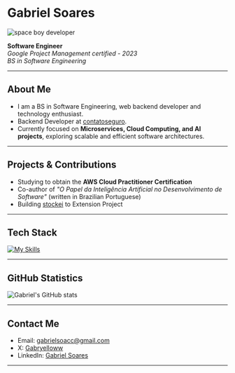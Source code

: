 # Gabriel Soares
![space boy developer](https://github.com/user-attachments/assets/996d0f91-e22a-44b1-9a5c-fdf0db7bcae2)

**Software Engineer**  
*Google Project Management certified - 2023*  
*BS in Software Engineering*

---

## About Me

- I am a BS in Software Engineering, web backend developer and technology enthusiast.
- Backend Developer at [contatoseguro](https://contatoseguro.com.br/).
- Currently focused on **Microservices, Cloud Computing, and AI projects**, exploring scalable and efficient software architectures.

---

## Projects & Contributions

- Studying to obtain the **AWS Cloud Practitioner Certification**  
- Co-author of *"O Papel da Inteligência Artificial no Desenvolvimento de Software"* (written in Brazilian Portuguese)
- Building [stockei](stockei.com) to Extension Project

---

## Tech Stack

[![My Skills](https://skillicons.dev/icons?i=ts,nodejs,java,spring,express,mongodb,nginx,docker,linux,git,github,angular)](https://skillicons.dev)

---

## GitHub Statistics

![Gabriel's GitHub stats](https://github-readme-stats.vercel.app/api?username=Gabrielsoac&show_icons=true&theme=radical)

---

## Contact Me

- Email: gabrielsoacc@gmail.com  
- X: [Gabryelloww](https://x.com/gabryelloww)  
- LinkedIn: [Gabriel Soares](https://www.linkedin.com/in/gabrielsoacc/)

---
